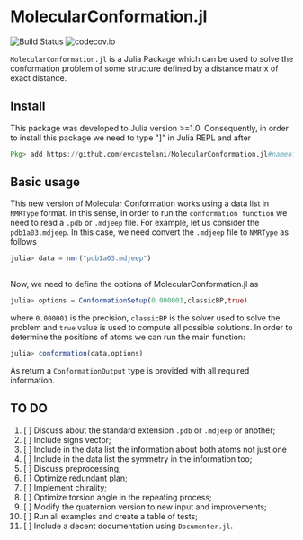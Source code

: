 # MolecularConformation.jl

![Build Status](https://travis-ci.com/evcastelani/MolecularConformation.jl.svg?branch=newinput)
![codecov.io](http://codecov.io/github/evcastelani/MolecularConformation.jl/coverage.svg?branch=newinput)

`MolecularConformation.jl` is a Julia Package which can be used to solve the conformation problem of some structure defined by a distance matrix of exact distance.

## Install 




This package was developed to Julia version >=1.0. Consequently, in order to install this package we need to type "]" in Julia REPL and after 

```julia
Pkg> add https://github.com/evcastelani/MolecularConformation.jl#nameofbranch
```

## Basic usage





This new version of Molecular Conformation works using a data list in `NMRType` format. In this sense, in order to run the `conformation function` we need to read a `.pdb` or `.mdjeep` file. For example, let us consider the `pdb1a03.mdjeep`. In this case, we need convert the `.mdjeep` file to `NMRType` as follows 

```julia
julia> data = nmr("pdb1a03.mdjeep") 
    
```
  
 Now,  we need to define the options of MolecularConformation.jl as 
  
```julia
julia> options = ConformationSetup(0.000001,classicBP,true)
```
where `0.000001` is the precision,  `classicBP` is the solver used to solve the problem and `true` value is used to compute all possible solutions.  In order to determine the positions  of atoms we can run the main function:
 
```julia
julia> conformation(data,options)
```
As return a `ConformationOutput` type is provided with all required information.

## TO DO


1. [ ] Discuss about the standard extension `.pdb` or `.mdjeep` or another; 
1. [ ] Include signs vector;
1. [ ] Include in the data list the information about both atoms not just one 
1. [ ] Include in the data list the symmetry in the information too;
1. [ ] Discuss preprocessing;
1. [ ] Optimize redundant plan;
1. [ ] Implement chirality;
1. [ ] Optimize torsion angle in the repeating process;
1. [ ] Modify the quaternion version to new input and improvements;
1. [ ] Run all examples and create a table of tests;
1. [ ] Include a decent documentation using `Documenter.jl`.

